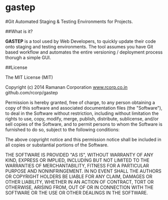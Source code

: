 gastep
======

#Git Automated Staging & Testing Environments for Projects.

##What is it?

**GASTEP** is a tool used by Web Developers, to quickly update their code onto staging and testing environments.
The tool assumes you have Git based workflow and automates the entire versioning / deployment process thorugh a simple GUI.

##License


The MIT License (MIT)

Copyright (c) 2014 Ramanan Corporation
www.rcorp.co.in
github.com/rcorp/gastep

Permission is hereby granted, free of charge, to any person obtaining a copy
of this software and associated documentation files (the "Software"), to deal
in the Software without restriction, including without limitation the rights
to use, copy, modify, merge, publish, distribute, sublicense, and/or sell
copies of the Software, and to permit persons to whom the Software is
furnished to do so, subject to the following conditions:

The above copyright notice and this permission notice shall be included in
all copies or substantial portions of the Software.

THE SOFTWARE IS PROVIDED "AS IS", WITHOUT WARRANTY OF ANY KIND, EXPRESS OR
IMPLIED, INCLUDING BUT NOT LIMITED TO THE WARRANTIES OF MERCHANTABILITY,
FITNESS FOR A PARTICULAR PURPOSE AND NONINFRINGEMENT. IN NO EVENT SHALL THE
AUTHORS OR COPYRIGHT HOLDERS BE LIABLE FOR ANY CLAIM, DAMAGES OR OTHER
LIABILITY, WHETHER IN AN ACTION OF CONTRACT, TORT OR OTHERWISE, ARISING FROM,
OUT OF OR IN CONNECTION WITH THE SOFTWARE OR THE USE OR OTHER DEALINGS IN
THE SOFTWARE.
